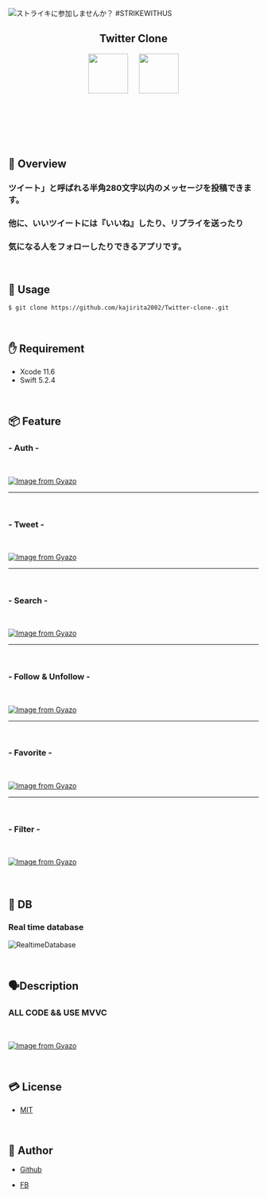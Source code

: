 ![ストライキに参加しませんか？ #STRIKEWITHUS](https://user-images.githubusercontent.com/56577971/90709240-b376af80-e2d6-11ea-93b0-afb8060743d6.png)

<h2 align="center">Twitter Clone</h2>
<p align="center">
  <a href="https://developer.apple.com/swift/images/swift-og.png"><img src="https://developer.apple.com/swift/images/swift-og.png" width="80px;" /></a>
<a>　</a>
  <a href="https://firebase.google.com/"><img src="https://user-images.githubusercontent.com/39142850/71645860-dd686b00-2d21-11ea-93f3-953cee4f0b32.png" height="80px;" /></a>
<a>　</a>
 
<br><br><br>
</p>

<br>

## 👄 Overview

<h3>ツイート」と呼ばれる半角280文字以内のメッセージを投稿できます。</h3>
<h3>他に、いいツイートには『いいね』したり、リプライを送ったり</h3>
<h3>気になる人をフォローしたりできるアプリです。</h3>

<br>

## 📱 Usage

`$ git clone https://github.com/kajirita2002/Twitter-clone-.git`

<br>

## ✋ Requirement

* Xcode 11.6
* Swift 5.2.4 

<br> 

## 📦 Feature

<h3>- Auth -</h3>

<br>

[![Image from Gyazo](https://i.gyazo.com/c06c66cdf7e28dcfbae8cdb10e111b4a.gif)](https://gyazo.com/c06c66cdf7e28dcfbae8cdb10e111b4a)

---

<br>

<h3>- Tweet -</h3>

<br>

[![Image from Gyazo](https://i.gyazo.com/f12ef56a8f272d0db56ad9f87fff2893.gif)](https://gyazo.com/f12ef56a8f272d0db56ad9f87fff2893)

---

<br>

<h3>- Search -</h3>

<br>

[![Image from Gyazo](https://i.gyazo.com/9b7105ee547985bd04e3eb129135dd90.gif)](https://gyazo.com/9b7105ee547985bd04e3eb129135dd90)

---

<br>

<h3>- Follow & Unfollow -</h3>

<br>

[![Image from Gyazo](https://i.gyazo.com/ac4c5cac8e3544acdc65083ed83b9ea1.gif)](https://gyazo.com/ac4c5cac8e3544acdc65083ed83b9ea1)

---

<br>

<h3>- Favorite -</h3>

<br>

[![Image from Gyazo](https://i.gyazo.com/1f27c81d584ac5dcdfeafd2fa33e47da.gif)](https://gyazo.com/1f27c81d584ac5dcdfeafd2fa33e47da)

---

<br>

<h3>- Filter -</h3>

<br>

[![Image from Gyazo](https://i.gyazo.com/e927c0cd4cfe86bb971d801d8ac325bd.gif)](https://gyazo.com/e927c0cd4cfe86bb971d801d8ac325bd)



<br>

## 🕋 DB　

### Real time database

![RealtimeDatabase](https://user-images.githubusercontent.com/56577971/90711778-8d540e00-e2dc-11ea-8e9f-091af9478cb8.png)


<br>

## 🗣Description

### ALL CODE   &&   USE MVVC

<br>

[![Image from Gyazo](https://i.gyazo.com/f57c3d12825b4773fa92576f9916ea76.png)](https://gyazo.com/f57c3d12825b4773fa92576f9916ea76)

<br>

## 💳 License

- [MIT](https://raw.githubusercontent.com/aocattleya/Ramen-Timer/master/LICENSE) 

<br>

## 👨 Author

- [Github](https://github.com/aocattleya)

- [FB](https://www.facebook.com/rita.kajimura.1/)





